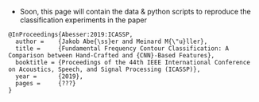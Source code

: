 * Soon, this page will contain the data & python scripts to reproduce the classification experiments in the paper

```
@InProceedings{Abesser:2019:ICASSP,
  author =    {Jakob Abe{\ss}er and Meinard M{\"u}ller},
  title =     {Fundamental Frequency Contour Classification: A Comparison between Hand-Crafted and {CNN}-Based Features},
  booktitle = {Proceedings of the 44th IEEE International Conference on Acoustics, Speech, and Signal Processing (ICASSP)},
  year =      {2019},
  pages =     {???}
}
```
